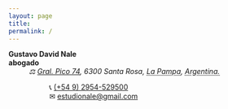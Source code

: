 ```yaml
---  
layout: page
title: 
permalink: /
---  
```


<dl class="vcard">
<dt class="fn n org"><strong>Gustavo David Nale</strong></dt>
<strong>abogado</strong>
<dd><address class="adr">
<span class="street-address">⚖  <a href="https://goo.gl/maps/hynDNxgQxEcvqeXe8" target="_blank" rel="noopener, noreferrer, nofollow">Gral. Pico 74</a></span>, 
<span class="postal-code">6300</span> 
<span class="locality">Santa Rosa</span>, 
<abbr class="region" title="La Pampa">La Pampa</abbr>,
<abbr class="country-name" title="Argentina">Argentina.</abbr></address>
<dl>
<dt class="tel type" title="mobile"></dt><dd class="tel value">📞  <a href="tel:+5492954529500">(+54 9) 2954-529500</a></dd>
<dt class="email type" title="email"></dt><dd class="email">✉  <a href="mailto:estudionale@gmail.com" target="_blank" rel="noopener, noreferrer, nofollow">estudionale@gmail.com</a></dd>
<dt></dt>
<dd class="geo">
<div class="geo">
<div class="latitude" title="-36.617562"><abbr title="South"></abbr></div>
<div class="longitude" title="-64.293937"><abbr title="West"></abbr></div>
</div>
</dd>
</dl>
</dd>
</dl>
